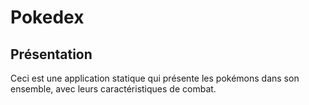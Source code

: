 # Pokedex

## Présentation

Ceci est une application statique qui présente les pokémons dans son ensemble, avec leurs caractéristiques de combat.

